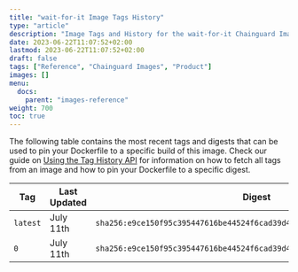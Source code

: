```yaml
---
title: "wait-for-it Image Tags History"
type: "article"
description: "Image Tags and History for the wait-for-it Chainguard Image"
date: 2023-06-22T11:07:52+02:00
lastmod: 2023-06-22T11:07:52+02:00
draft: false
tags: ["Reference", "Chainguard Images", "Product"]
images: []
menu:
  docs:
    parent: "images-reference"
weight: 700
toc: true
---
```


The following table contains the most recent tags and digests that can be used to pin your Dockerfile to a specific build of this image. Check our guide on [Using the Tag History API](/chainguard/chainguard-images/using-the-tag-history-api/) for information on how to fetch all tags from an image and how to pin your Dockerfile to a specific digest.

| Tag      | Last Updated | Digest                                                                    |
|----------|--------------|---------------------------------------------------------------------------|
| `latest` | July 11th    | `sha256:e9ce150f95c395447616be44524f6cad39d4520af86e0fa0fa127efb640eacd8` |
| `0`      | July 11th    | `sha256:e9ce150f95c395447616be44524f6cad39d4520af86e0fa0fa127efb640eacd8` |
